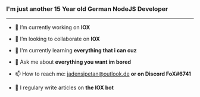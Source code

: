 ### I'm just another 15 Year old German NodeJS Developer
_________________________________________________________


- 🔭 I’m currently working on **IOX**

- 🤝  I’m looking to collaborate on **IOX**

- 🌱 I'm currently learning **everything that i can cuz**

- 💬 Ask me about **everything you want im bored**

- 📫 How to reach me: jadensipetan@outlook.de **or on Discord FoX#6741**

- 📝 I regulary write articles on **the IOX bot**
